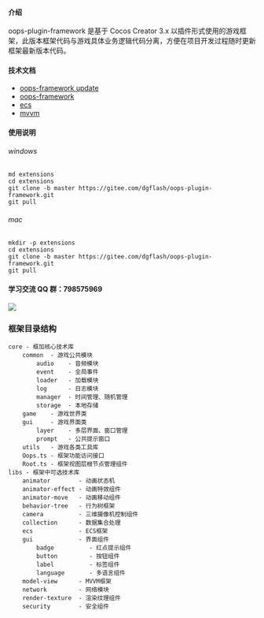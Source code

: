 <!--
 * @Author: dgflash
 * @Date: 2022-07-26 15:29:57
 * @LastEditors: dgflash
 * @LastEditTime: 2022-08-03 15:44:42
-->
#### 介绍
oops-plugin-framework 是基于 Cocos Creator 3.x 以插件形式使用的游戏框架，此版本框架代码与游戏具体业务逻辑代码分离，方便在项目开发过程随时更新框架最新版本代码。

#### 技术文档
- [oops-framework update](https://gitee.com/dgflash/oops-framework/tree/master/doc/using.md)
- [oops-framework](https://gitee.com/dgflash/oops-framework/tree/master/doc/core)
- [ecs](https://gitee.com/dgflash/oops-framework/tree/master/doc/ecs/ecs.md)
- [mvvm](https://gitee.com/dgflash/oops-framework/tree/master/doc/mvvm)

#### 使用说明
###### windows
```
md extensions
cd extensions
git clone -b master https://gitee.com/dgflash/oops-plugin-framework.git
git pull
```

###### mac
```
mkdir -p extensions
cd extensions
git clone -b master https://gitee.com/dgflash/oops-plugin-framework.git
git pull
```

#### 学习交流 QQ 群：798575969
![](http://dgflash.gitee.io/oops-full-stack-web/doc/img/qq.png)

### 框架目录结构
```
core - 框加核心技术库
    common  - 游戏公共模块
        audio    - 音频模块
        event    - 全局事件
        loader   - 加载模块
        log      - 日志模块
        manager  - 时间管理、随机管理
        storage  - 本地存储
    game    - 游戏世界类
    gui     - 游戏界面类
        layer    - 多层界面、窗口管理
        prompt   - 公共提示窗口
    utils   - 游戏各类工具库
    Oops.ts - 框架功能访问接口
    Root.ts - 框架视图层根节点管理组件
libs - 框架中可选技术库
    animator        - 动画状态机
    animator-effect - 动画特效组件
    animator-move   - 动画移动组件
    behavior-tree   - 行为树框架
    camera          - 三维摄像机控制组件
    collection      - 数据集合处理
    ecs             - ECS框架
    gui             - 界面组件
        badge          - 红点提示组件
        button         - 按钮组件
        label          - 标签组件
        language       - 多语言组件
    model-view      - MVVM框架
    network         - 网络模块
    render-texture  - 渲染纹理组件
    security        - 安全组件
```